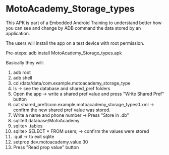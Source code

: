 # MotoAcademy_Storage_types
This APK is part of a Embedded Android Training to understand better how you can see and change by ADB command the data stored by an application.

The users will install the app on a test device with root permission.

Pre-steps:
adb install MotoAcademy_Storage_types.apk

Basically they will:
 1. adb root
 2. adb shell
 3. cd /data/data/com.example.motoacademy_storage_type
 4. ls -> see the database and shared_pref folders
 5. Open the app -> write a shared pref value and press "Write Shared Pref" button 
 6. cat shared_pref/com.example.motoacademy_storage_types0.xml -> confirm the new shared pref value was stored.
 7. Write a name and phone number -> Press "Store in .db"
 7. sqlite3 database/MotoAcademy
 8. sqlite> .tables
 9. sqlite> SELECT * FROM users; -> confirm the values were stored
 10. .quit -> to exit sqlite
 11. setprop dev.motoacademy.value 30
 12. Press "Read prop value" button
